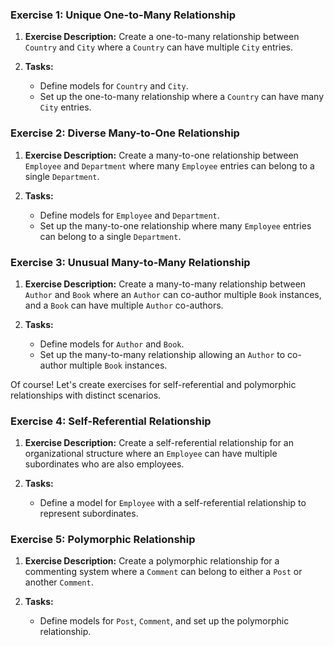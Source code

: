 ### Exercise 1: Unique One-to-Many Relationship

1. **Exercise Description:**
   Create a one-to-many relationship between `Country` and `City` where a `Country` can have multiple `City` entries.

2. **Tasks:**
   - Define models for `Country` and `City`.
   - Set up the one-to-many relationship where a `Country` can have many `City` entries.

### Exercise 2: Diverse Many-to-One Relationship

1. **Exercise Description:**
   Create a many-to-one relationship between `Employee` and `Department` where many `Employee` entries can belong to a single `Department`.

2. **Tasks:**
   - Define models for `Employee` and `Department`.
   - Set up the many-to-one relationship where many `Employee` entries can belong to a single `Department`.

### Exercise 3: Unusual Many-to-Many Relationship

1. **Exercise Description:**
   Create a many-to-many relationship between `Author` and `Book` where an `Author` can co-author multiple `Book` instances, and a `Book` can have multiple `Author` co-authors.

2. **Tasks:**
   - Define models for `Author` and `Book`.
   - Set up the many-to-many relationship allowing an `Author` to co-author multiple `Book` instances.

Of course! Let's create exercises for self-referential and polymorphic relationships with distinct scenarios.

### Exercise 4: Self-Referential Relationship

1. **Exercise Description:**
   Create a self-referential relationship for an organizational structure where an `Employee` can have multiple subordinates who are also employees.

2. **Tasks:**
   - Define a model for `Employee` with a self-referential relationship to represent subordinates.

### Exercise 5: Polymorphic Relationship

1. **Exercise Description:**
   Create a polymorphic relationship for a commenting system where a `Comment` can belong to either a `Post` or another `Comment`.

2. **Tasks:**
   - Define models for `Post`, `Comment`, and set up the polymorphic relationship.


